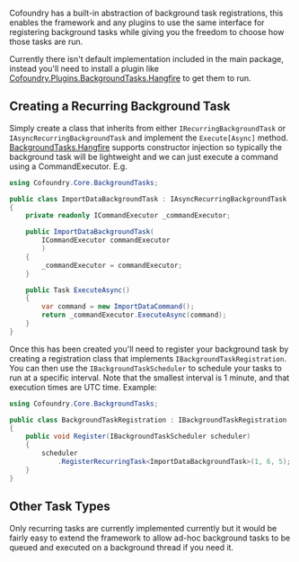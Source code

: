 ﻿Cofoundry has a built-in abstraction of background task registrations, this enables the framework and any plugins to use the same interface for registering background tasks while giving you the freedom to choose how those tasks are run. 

Currently there isn't default implementation included in the main package, instead you'll need to install a plugin like [Cofoundry.Plugins.BackgroundTasks.Hangfire](https://github.com/cofoundry-cms/Cofoundry.Plugins.BackgroundTasks.Hangfire) to get them to run.

## Creating a Recurring Background Task

Simply create a class that inherits from either `IRecurringBackgroundTask` or `IAsyncRecurringBackgroundTask` and implement the `Execute[Async]` method. [BackgroundTasks.Hangfire](https://github.com/cofoundry-cms/Cofoundry.Plugins.BackgroundTasks.Hangfire) supports constructor injection so typically the background task will be lightweight and we can just execute a command using a CommandExecutor. E.g.

```csharp
using Cofoundry.Core.BackgroundTasks;

public class ImportDataBackgroundTask : IAsyncRecurringBackgroundTask
{
    private readonly ICommandExecutor _commandExecutor;

    public ImportDataBackgroundTask(
        ICommandExecutor commandExecutor
        )
    {
        _commandExecutor = commandExecutor;
    }

    public Task ExecuteAsync()
    {
        var command = new ImportDataCommand();
        return _commandExecutor.ExecuteAsync(command);
    }
}
```

Once this has been created you'll need to register your background task by creating a registration class that implements `IBackgroundTaskRegistration`. You can then use the `IBackgroundTaskScheduler` to schedule your tasks to run at a specific interval. Note that the smallest interval is 1 minute, and that execution times are UTC time. Example:

```csharp
using Cofoundry.Core.BackgroundTasks;

public class BackgroundTaskRegistration : IBackgroundTaskRegistration
{
    public void Register(IBackgroundTaskScheduler scheduler)
    {
        scheduler
            .RegisterRecurringTask<ImportDataBackgroundTask>(1, 6, 5);
    }
}
```

## Other Task Types

Only recurring tasks are currently implemented currently but it would be fairly easy to extend the framework to allow ad-hoc background tasks to be queued and executed on a background thread if you need it.